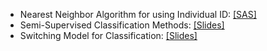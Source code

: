 * Nearest Neighbor Algorithm for using Individual ID: [[SAS]](https://github.com/SiwonRyu/Classfication-Algorithms-Example)
* Semi-Supervised Classification Methods: [[Slides]](https://github.com/SiwonRyu/Docs/raw/main/CEM_slides.pdf)
* Switching Model for Classification: [[Slides]](https://github.com/SiwonRyu/Docs/raw/main/Switching_slides.pdf)